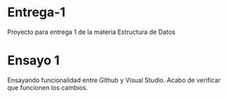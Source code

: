 # Entrega-1
Proyecto para entrega 1 de la materia Estructura de Datos

# Ensayo 1
Ensayando funcionalidad entre Github y Visual Studio. Acabo de verificar que funcionen los cambios.
